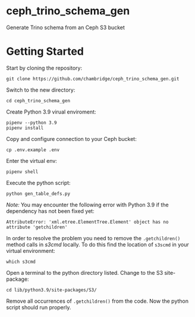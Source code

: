 # ceph_trino_schema_gen
Generate Trino schema from an Ceph S3 bucket


# Getting Started

Start by cloning the repository:
```
git clone https://github.com/chambridge/ceph_trino_schema_gen.git
```

Switch to the new directory:
```
cd ceph_trino_schema_gen
```

Create Python 3.9 virual enviroment:
```
pipenv --python 3.9
pipenv install
```

Copy and configure connection to your Ceph bucket:
```
cp .env.example .env
```

Enter the virtual env:
```
pipenv shell
```

Execute the python script:
```
python gen_table_defs.py
```

_Note:_ You may encounter the following error with Python 3.9 if the dependency has not been fixed yet:
```
AttributeError: 'xml.etree.ElementTree.Element' object has no attribute 'getchildren'
```

In order to resolve the problem you need to remove the `.getchildren()` method calls in *s3cmd* locally.
To do this find the location of `s3scmd` in your virtual environment:
```
which s3cmd
```
Open a terminal to the python directory listed. Change to the S3 site-package:
```
cd lib/python3.9/site-packages/S3/
```
Remove all occurrences of `.getchildren()` from the code. Now the python script should run properly.